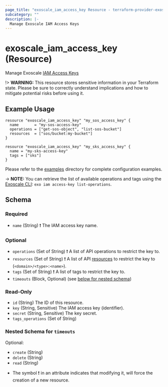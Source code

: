 ```yaml
---
page_title: "exoscale_iam_access_key Resource - terraform-provider-exoscale"
subcategory: ""
description: |-
  Manage Exoscale IAM Access Keys
---
```


# exoscale_iam_access_key (Resource)

Manage Exoscale [IAM Access Keys](https://community.exoscale.com/documentation/iam/)

!> **WARNING:** This resource stores sensitive information in your Terraform state. Please be sure to correctly understand implications and how to mitigate potential risks before using it.

## Example Usage

```hcl
resource "exoscale_iam_access_key" "my_sos_access_key" {
  name       = "my-sos-access-key"
  operations = ["get-sos-object", "list-sos-bucket"]
  resources  = ["sos/bucket:my-bucket"]
}

resource "exoscale_iam_access_key" "my_sks_access_key" {
  name = "my-sks-access-key"
  tags = ["sks"]
}
```

Please refer to the [examples](https://github.com/exoscale/terraform-provider-exoscale/tree/master/examples/)
directory for complete configuration examples.

-> **NOTE:** You can retrieve the list of available operations and tags using the [Exoscale CLI](https://github.com/exoscale/cli/): `exo iam access-key list-operations`.

<!-- schema generated by tfplugindocs -->
## Schema

### Required

- `name` (String) ❗ The IAM access key name.

### Optional

- `operations` (Set of String) ❗ A list of API operations to restrict the key to.
- `resources` (Set of String) ❗ A list of API [resources](https://community.exoscale.com/documentation/iam/quick-start/#restricting-api-access-keys-to-resources) to restrict the key to (`<domain>/<type>:<name>`).
- `tags` (Set of String) ❗ A list of tags to restrict the key to.
- `timeouts` (Block, Optional) (see [below for nested schema](#nestedblock--timeouts))

### Read-Only

- `id` (String) The ID of this resource.
- `key` (String, Sensitive) The IAM access key (identifier).
- `secret` (String, Sensitive) The key secret.
- `tags_operations` (Set of String)

<a id="nestedblock--timeouts"></a>
### Nested Schema for `timeouts`

Optional:

- `create` (String)
- `delete` (String)
- `read` (String)

* The symbol ❗ in an attribute indicates that modifying it, will force the creation of a new resource.


